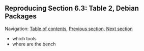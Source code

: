 ## Reproducing Section 6.3: Table 2, Debian Packages

Navigation: [Table of contents], [Previous section], [Next section]

[Table of contents]: 1-intro.md#index
[Previous section]: 4-section-6.2.md
[Next section]: 6-section-6.4.md

- which tools
- where are the bench

